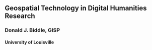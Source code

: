 ## Geospatial Technology in Digital Humanities Research
### Donald J. Biddle, GISP
#### University of Louisville